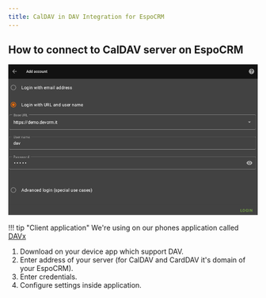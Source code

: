 ```yaml
---
title: CalDAV in DAV Integration for EspoCRM
---
```


## How to connect to CalDAV server on EspoCRM

![CardDAV](../../images/dav-client.png)

!!! tip "Client application"
    We're using on our phones application called [DAVx](https://play.google.com/store/apps/details?id=at.bitfire.davdroid)

1. Download on your device app which support DAV.
2. Enter address of your server (for CalDAV and CardDAV it's domain of your EspoCRM).
3. Enter credentials.
4. Configure settings inside application.
